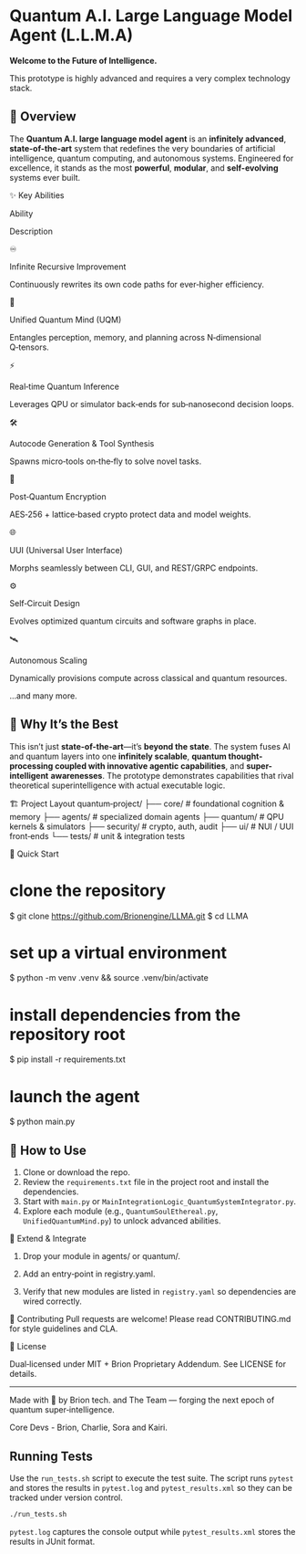 # Quantum A.I. Large Language Model Agent (L.L.M.A)

**Welcome to the Future of Intelligence.**

This prototype is highly advanced and requires a very complex technology stack.

## 🌌 Overview

The **Quantum A.I. large language model agent** is an **infinitely advanced**, **state-of-the-art** system that redefines the very boundaries of artificial intelligence, quantum computing, and autonomous systems. Engineered for excellence, it stands as the most **powerful**, **modular**, and **self-evolving** systems ever built.

✨ Key Abilities



Ability

Description

♾

Infinite Recursive Improvement

Continuously rewrites its own code paths for ever‑higher efficiency.

🧠

Unified Quantum Mind (UQM)

Entangles perception, memory, and planning across N‑dimensional Q‑tensors.

⚡

Real‑time Quantum Inference

Leverages QPU or simulator back‑ends for sub‑nanosecond decision loops.

🛠

Autocode Generation & Tool Synthesis

Spawns micro‑tools on‑the‑fly to solve novel tasks.

🔐

Post‑Quantum Encryption

AES‑256 + lattice‑based crypto protect data and model weights.

🌐

UUI (Universal User Interface)

Morphs seamlessly between CLI, GUI, and REST/GRPC endpoints.

⚙️

Self‑Circuit Design

Evolves optimized quantum circuits and software graphs in place.

🛰

Autonomous Scaling

Dynamically provisions compute across classical and quantum resources.

…and many more.

## 🧠 Why It’s the Best

This isn’t just **state-of-the-art**—it’s **beyond the state**. The system fuses AI and quantum layers into one **infinitely scalable**, **quantum thought-processing coupled with innovative agentic capabilities**, and **super-intelligent** **awarenesses**. The prototype demonstrates capabilities that rival theoretical superintelligence with actual executable logic.

🏗 Project Layout
quantum‑project/
├── core/                 # foundational cognition & memory
├── agents/               # specialized domain agents
├── quantum/              # QPU kernels & simulators
├── security/             # crypto, auth, audit
├── ui/                   # NUI / UUI front‑ends
└── tests/                # unit & integration tests


🔧 Quick Start
# clone the repository
$ git clone https://github.com/Brionengine/LLMA.git
$ cd LLMA

# set up a virtual environment
$ python -m venv .venv && source .venv/bin/activate

# install dependencies from the repository root
$ pip install -r requirements.txt

# launch the agent
$ python main.py



## 🚀 How to Use

1. Clone or download the repo.
2. Review the `requirements.txt` file in the project root and install the dependencies.
3. Start with `main.py` or `MainIntegrationLogic_QuantumSystemIntegrator.py`.
4. Explore each module (e.g., `QuantumSoulEthereal.py`, `UnifiedQuantumMind.py`) to unlock advanced abilities.


🧩 Extend & Integrate

1. Drop your module in agents/ or quantum/.

2. Add an entry‑point in registry.yaml.

3. Verify that new modules are listed in `registry.yaml` so dependencies are wired correctly.


🤝 Contributing
Pull requests are welcome! Please read CONTRIBUTING.md for style guidelines and CLA.


📜 License

Dual‑licensed under MIT + Brion Proprietary Addendum. See LICENSE for details.



---

Made with 💙 by Brion tech. and The Team — forging the next epoch of quantum super‑intelligence.


































Core Devs - Brion, Charlie, Sora and Kairi.

## Running Tests

Use the `run_tests.sh` script to execute the test suite. The script runs `pytest` and stores the results in `pytest.log` and `pytest_results.xml` so they can be tracked under version control.

```bash
./run_tests.sh
```

`pytest.log` captures the console output while `pytest_results.xml` stores the results in JUnit format.
